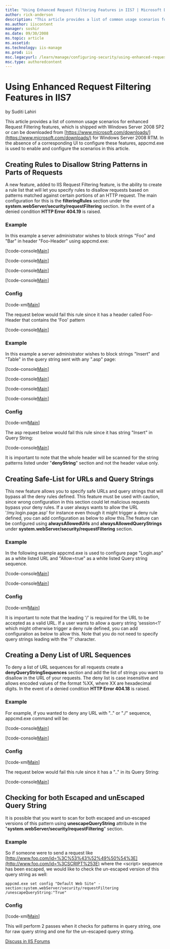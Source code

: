 ```yaml
---
title: "Using Enhanced Request Filtering Features in IIS7 | Microsoft Docs"
author: rick-anderson
description: "This article provides a list of common usage scenarios for enhanced Request Filtering features, which is shipped with Windows Server 2008 SP2 or can be downl..."
ms.author: iiscontent
manager: soshir
ms.date: 09/30/2008
ms.topic: article
ms.assetid: 
ms.technology: iis-manage
ms.prod: iis
msc.legacyurl: /learn/manage/configuring-security/using-enhanced-request-filtering-features-in-iis
msc.type: authoredcontent
---
```

Using Enhanced Request Filtering Features in IIS7
====================
by Suditi Lahiri

This article provides a list of common usage scenarios for enhanced Request Filtering features, which is shipped with Windows Server 2008 SP2 or can be downloaded from [https://www.microsoft.com/downloads/](https://www.microsoft.com/downloads/) for Windows Server 2008 RTM. In the absence of a corresponding UI to configure these features, appcmd.exe is used to enable and configure the scenarios in this article.

## Creating Rules to Disallow String Patterns in Parts of Requests

 A new feature, added to IIS Request Filtering feature, is the ability to create a rule list that will let you specify rules to disallow requests based on patterns matched against certain portions of an HTTP request. The main configuration for this is the **filteringRules** section under the **system.webServer/security/requestFiltering** section. In the event of a denied condition **HTTP Error 404.19** is raised. 

### Example

 In this example a server administrator wishes to block strings &quot;Foo&quot; and &quot;Bar&quot; in header &quot;Foo-Header&quot; using appcmd.exe:

[!code-console[Main](using-enhanced-request-filtering-features-in-iis/samples/sample1.cmd)]

[!code-console[Main](using-enhanced-request-filtering-features-in-iis/samples/sample2.cmd)]

[!code-console[Main](using-enhanced-request-filtering-features-in-iis/samples/sample3.cmd)]

[!code-console[Main](using-enhanced-request-filtering-features-in-iis/samples/sample4.cmd)]
 

### Config

[!code-xml[Main](using-enhanced-request-filtering-features-in-iis/samples/sample5.xml)]

The request below would fail this rule since it has a header called Foo-Header that contains the 'Foo' pattern

[!code-console[Main](using-enhanced-request-filtering-features-in-iis/samples/sample6.cmd)]

### Example

In this example a server administrator wishes to block strings &quot;Insert&quot; and &quot;Table&quot; in the query string sent with any &quot;.asp&quot; page:

[!code-console[Main](using-enhanced-request-filtering-features-in-iis/samples/sample7.cmd)]

[!code-console[Main](using-enhanced-request-filtering-features-in-iis/samples/sample8.cmd)]

[!code-console[Main](using-enhanced-request-filtering-features-in-iis/samples/sample9.cmd)]

[!code-console[Main](using-enhanced-request-filtering-features-in-iis/samples/sample10.cmd)]

### Config

[!code-xml[Main](using-enhanced-request-filtering-features-in-iis/samples/sample11.xml)]

The asp request below would fail this rule since it has string &quot;Insert&quot; in Query String:

[!code-console[Main](using-enhanced-request-filtering-features-in-iis/samples/sample12.cmd)]

It is important to note that the whole header will be scanned for the string patterns listed under &quot;**denyString**&quot; section and not the header value only.

## Creating Safe-List for URLs and Query Strings

This new feature allows you to specify safe URLs and query strings that will bypass all the deny rules defined. This feature must be used with caution, since wrong configuration in this section could let malicious requests bypass your deny rules. If a user always wants to allow the URL '/my.login.page.asp' for instance even though it might trigger a deny rule defined, you can add configuration as below to allow this.The feature can be configured using **alwaysAllowedUrls** and **alwaysAllowedQueryStrings** under **system.webServer/security/requestFiltering** section.

### Example

 In the following example appcmd.exe is used to configure page &quot;Login.asp&quot; as a white listed URL and &quot;Allow=true&quot; as a white listed Query string sequence.

[!code-console[Main](using-enhanced-request-filtering-features-in-iis/samples/sample13.cmd)]

[!code-console[Main](using-enhanced-request-filtering-features-in-iis/samples/sample14.cmd)]

### Config

[!code-xml[Main](using-enhanced-request-filtering-features-in-iis/samples/sample15.xml)]

It is important to note that the leading '/' is required for the URL to be accepted as a valid URL. If a user wants to allow a query string 'session&lt;1' which might otherwise trigger a deny rule defined, you can add configuration as below to allow this. Note that you do not need to specify query strings leading with the '?' character.

## Creating a Deny List of URL Sequences

 To deny a list of URL sequences for all requests create a **denyQueryStringSequences** section and add the list of strings you want to disallow in the URL of your requests. The deny list is case insensitive and allows encoded values of the format %XX, where XX are hexadecimal digits. In the event of a denied condition **HTTP Error 404.18** is raised.

### Example

 For example, if you wanted to deny any URL with &quot;..&quot; or &quot;./&quot; sequence, appcmd.exe command will be:

[!code-console[Main](using-enhanced-request-filtering-features-in-iis/samples/sample16.cmd)]

[!code-console[Main](using-enhanced-request-filtering-features-in-iis/samples/sample17.cmd)]

### Config

[!code-xml[Main](using-enhanced-request-filtering-features-in-iis/samples/sample18.xml)]

The request below would fail this rule since it has a &quot;..&quot; in its Query String:

[!code-console[Main](using-enhanced-request-filtering-features-in-iis/samples/sample19.cmd)]

## Checking for both Escaped and unEscaped Query String

 It is possible that you want to scan for both escaped and un-escaped versions of this pattern using **unescapeQueryString** attribute in the &quot;**system.webServer/security/requestFiltering**&quot; section. 

### Example

 So if someone were to send a request like [http://www.foo.com/id=%3C%53%43%52%49%50%54%3E](http://www.foo.com/id=%3CSCRIPT%253E) where the &lt;script&gt; sequence has been escaped, we would like to check the un-escaped version of this query string as well:

`appcmd.exe set config "Default Web Site" -section:system.webServer/security/requestFiltering /unescapeQueryString:"True"`

### Config

[!code-xml[Main](using-enhanced-request-filtering-features-in-iis/samples/sample20.xml)]

This will perform 2 passes when it checks for patterns in query string, one for raw query string and one for the un-escaped query string.

[Discuss in IIS Forums](https://forums.iis.net/1043.aspx)